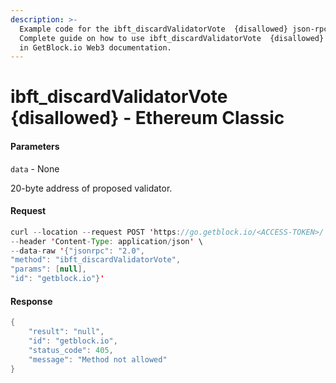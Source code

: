 ```yaml
---
description: >-
  Example code for the ibft_discardValidatorVote  {disallowed} json-rpc method.
  Сomplete guide on how to use ibft_discardValidatorVote  {disallowed} json-rpc
  in GetBlock.io Web3 documentation.
---
```


# ibft\_discardValidatorVote {disallowed} - Ethereum Classic

#### Parameters

`data` - None

20-byte address of proposed validator.

#### Request

```java
curl --location --request POST 'https://go.getblock.io/<ACCESS-TOKEN>/' \
--header 'Content-Type: application/json' \
--data-raw '{"jsonrpc": "2.0",
"method": "ibft_discardValidatorVote",
"params": [null],
"id": "getblock.io"}'
```

#### Response

```java
{
    "result": "null",
    "id": "getblock.io",
    "status_code": 405,
    "message": "Method not allowed"
}
```
